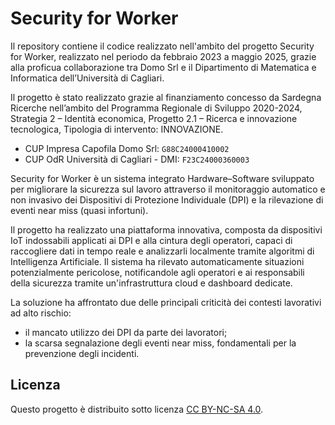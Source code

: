 # Security for Worker
Il repository contiene il codice realizzato nell'ambito del progetto Security for Worker, realizzato nel periodo da febbraio 2023 a maggio 2025, grazie alla proficua collaborazione tra Domo Srl e il Dipartimento di Matematica e Informatica dell’Università di Cagliari. 
 
Il progetto è stato realizzato grazie al finanziamento concesso da Sardegna Ricerche nell’ambito del Programma Regionale di Sviluppo 2020-2024,  Strategia 2 – Identità economica,  Progetto 2.1 – Ricerca e innovazione tecnologica,  Tipologia di intervento: INNOVAZIONE.
- CUP Impresa Capofila Domo Srl: `G88C24000410002`  
- CUP OdR Università di Cagliari - DMI: `F23C24000360003`


Security for Worker è un sistema integrato Hardware–Software sviluppato per migliorare la sicurezza sul lavoro attraverso il monitoraggio automatico e non invasivo dei Dispositivi di Protezione Individuale (DPI) e la rilevazione di eventi near miss (quasi infortuni).

Il progetto ha realizzato una piattaforma innovativa, composta da dispositivi IoT indossabili applicati ai DPI e alla cintura degli operatori, capaci di raccogliere dati in tempo reale e analizzarli localmente tramite algoritmi di Intelligenza Artificiale. Il sistema ha rilevato automaticamente situazioni potenzialmente pericolose, notificandole agli operatori e ai responsabili della sicurezza tramite un'infrastruttura cloud e dashboard dedicate.

La soluzione ha affrontato due delle principali criticità dei contesti lavorativi ad alto rischio:

- il mancato utilizzo dei DPI da parte dei lavoratori;
- la scarsa segnalazione degli eventi near miss, fondamentali per la prevenzione degli incidenti.

## Licenza

Questo progetto è distribuito sotto licenza [CC BY-NC-SA 4.0](https://creativecommons.org/licenses/by-nc-sa/4.0/).
